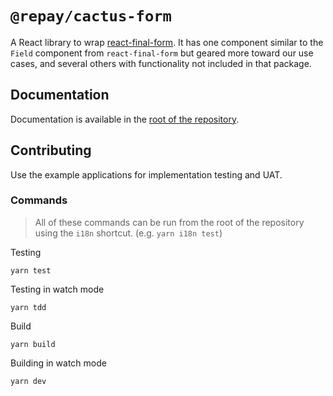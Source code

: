 # `@repay/cactus-form`

A React library to wrap [react-final-form](https://final-form.org). It has one component similar to the `Field` component from `react-final-form` but geared more toward our use cases, and several others with functionality not included in that package.

## Documentation

Documentation is available in the [root of the repository](https://github.com/repaygithub/cactus/tree/master/docs/Forms/).

## Contributing

Use the example applications for implementation testing and UAT.

### Commands

> All of these commands can be run from the root of the repository using the `i18n` shortcut. (e.g. `yarn i18n test`)

Testing

`yarn test`

Testing in watch mode

`yarn tdd`

Build

`yarn build`

Building in watch mode

`yarn dev`
